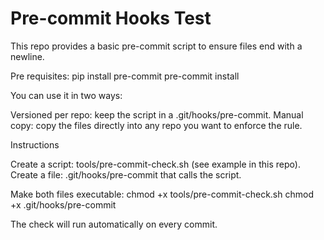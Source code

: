 # Pre-commit Hooks Test

This repo provides a basic pre-commit script to ensure files end with a newline.

Pre requisites:
pip install pre-commit
pre-commit install


You can use it in two ways:

Versioned per repo: keep the script in a .git/hooks/pre-commit.
Manual copy: copy the files directly into any repo you want to enforce the rule.

Instructions

Create a script: tools/pre-commit-check.sh (see example in this repo).
Create a file: .git/hooks/pre-commit that calls the script.

Make both files executable:
chmod +x tools/pre-commit-check.sh
chmod +x .git/hooks/pre-commit

The check will run automatically on every commit.
